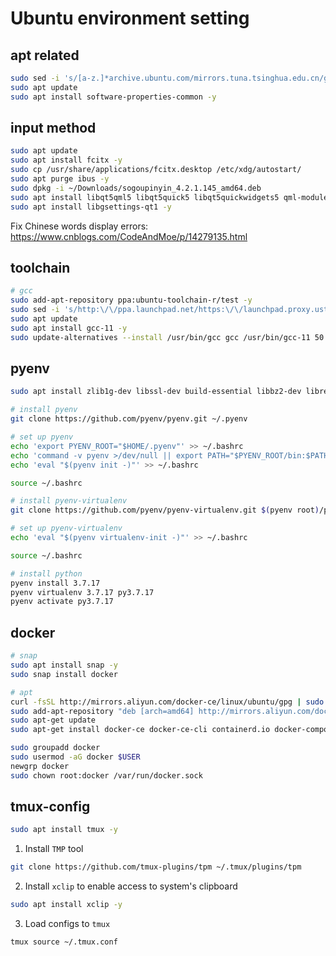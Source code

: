 # Ubuntu environment setting

## apt related
```bash
sudo sed -i 's/[a-z.]*archive.ubuntu.com/mirrors.tuna.tsinghua.edu.cn/g' /etc/apt/sources.list
sudo apt update
sudo apt install software-properties-common -y
```

## input method
```bash
sudo apt update
sudo apt install fcitx -y
sudo cp /usr/share/applications/fcitx.desktop /etc/xdg/autostart/
sudo apt purge ibus -y
sudo dpkg -i ~/Downloads/sogoupinyin_4.2.1.145_amd64.deb
sudo apt install libqt5qml5 libqt5quick5 libqt5quickwidgets5 qml-module-qtquick2 -y
sudo apt install libgsettings-qt1 -y
```
Fix Chinese words display errors: https://www.cnblogs.com/CodeAndMoe/p/14279135.html


## toolchain
```bash
# gcc
sudo add-apt-repository ppa:ubuntu-toolchain-r/test -y
sudo sed -i 's/http:\/\/ppa.launchpad.net/https:\/\/launchpad.proxy.ustclug.org/g' /etc/apt/sources.list.d/*.list
sudo apt update
sudo apt install gcc-11 -y
sudo update-alternatives --install /usr/bin/gcc gcc /usr/bin/gcc-11 50

```

## pyenv
```bash
sudo apt install zlib1g-dev libssl-dev build-essential libbz2-dev libreadline-dev libsqlite3-dev llvm libncurses5-dev xz-utils tk-dev libxml2-dev libxmlsec1-dev libffi-dev liblzma-dev

# install pyenv
git clone https://github.com/pyenv/pyenv.git ~/.pyenv

# set up pyenv
echo 'export PYENV_ROOT="$HOME/.pyenv"' >> ~/.bashrc
echo 'command -v pyenv >/dev/null || export PATH="$PYENV_ROOT/bin:$PATH"' >> ~/.bashrc
echo 'eval "$(pyenv init -)"' >> ~/.bashrc

source ~/.bashrc

# install pyenv-virtualenv
git clone https://github.com/pyenv/pyenv-virtualenv.git $(pyenv root)/plugins/pyenv-virtualenv

# set up pyenv-virtualenv
echo 'eval "$(pyenv virtualenv-init -)"' >> ~/.bashrc

source ~/.bashrc

# install python
pyenv install 3.7.17
pyenv virtualenv 3.7.17 py3.7.17
pyenv activate py3.7.17

```

## docker
```bash
# snap
sudo apt install snap -y
sudo snap install docker

# apt
curl -fsSL http://mirrors.aliyun.com/docker-ce/linux/ubuntu/gpg | sudo apt-key add -
sudo add-apt-repository "deb [arch=amd64] http://mirrors.aliyun.com/docker-ce/linux/ubuntu $(lsb_release -cs) stable"
sudo apt-get update
sudo apt-get install docker-ce docker-ce-cli containerd.io docker-compose-plugin

sudo groupadd docker
sudo usermod -aG docker $USER
newgrp docker
sudo chown root:docker /var/run/docker.sock
```


## tmux-config
```bash
sudo apt install tmux -y
```

1. Install `TMP` tool
```bash
git clone https://github.com/tmux-plugins/tpm ~/.tmux/plugins/tpm
```
2. Install `xclip` to enable access to system's clipboard
```bash
sudo apt install xclip -y
```

3. Load configs to `tmux`
```bash
tmux source ~/.tmux.conf
```
